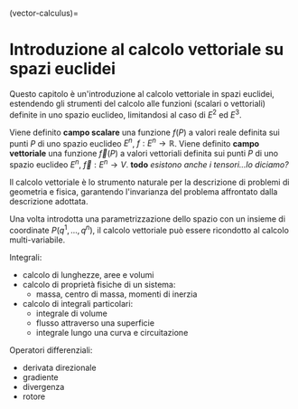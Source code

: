 (vector-calculus)=
# Introduzione al calcolo vettoriale su spazi euclidei

Questo capitolo è un'introduzione al calcolo vettoriale in spazi euclidei, estendendo gli strumenti del calcolo alle funzioni (scalari o vettoriali) definite in uno spazio euclideo, limitandosi al caso di $E^2$ ed $E^3$.

Viene definito **campo scalare** una funzione $f(P)$ a valori reale definita sui punti $P$ di uno spazio euclideo $E^n$, $f: E^n \rightarrow \mathbb{R}$.
Viene definito **campo vettoriale** una funzione $\vec{f}(P)$ a valori vettoriali definita sui punti $P$ di uno spazio euclideo $E^n$, $\vec{f}: E^n \rightarrow V$.
**todo** *esistono anche i tensori...lo diciamo?*

Il calcolo vettoriale è lo strumento naturale per la descrizione di problemi di geometria e fisica, garantendo l'invarianza del problema affrontato dalla descrizione adottata.

Una volta introdotta una parametrizzazione dello spazio con un insieme di coordinate $P(q^1,...,q^n)$, il calcolo vettoriale può essere ricondotto al calcolo multi-variabile.



Integrali:
- calcolo di lunghezze, aree e volumi
- calcolo di proprietà fisiche di un sistema:
  - massa, centro di massa, momenti di inerzia
- calcolo di integrali particolari:
  - integrale di volume
  - flusso attraverso una superficie
  - integrale lungo una curva e circuitazione

Operatori differenziali:
- derivata direzionale
- gradiente
- divergenza
- rotore
